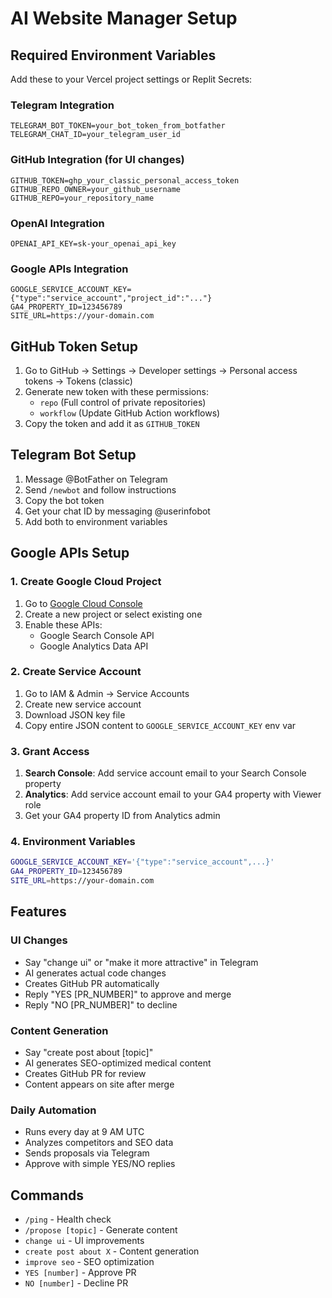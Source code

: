 
# AI Website Manager Setup

## Required Environment Variables

Add these to your Vercel project settings or Replit Secrets:

### Telegram Integration
```
TELEGRAM_BOT_TOKEN=your_bot_token_from_botfather
TELEGRAM_CHAT_ID=your_telegram_user_id
```

### GitHub Integration (for UI changes)
```
GITHUB_TOKEN=ghp_your_classic_personal_access_token
GITHUB_REPO_OWNER=your_github_username
GITHUB_REPO=your_repository_name
```

### OpenAI Integration
```
OPENAI_API_KEY=sk-your_openai_api_key
```

### Google APIs Integration
```
GOOGLE_SERVICE_ACCOUNT_KEY={"type":"service_account","project_id":"..."}
GA4_PROPERTY_ID=123456789
SITE_URL=https://your-domain.com
```

## GitHub Token Setup

1. Go to GitHub → Settings → Developer settings → Personal access tokens → Tokens (classic)
2. Generate new token with these permissions:
   - `repo` (Full control of private repositories)
   - `workflow` (Update GitHub Action workflows)
3. Copy the token and add it as `GITHUB_TOKEN`

## Telegram Bot Setup

1. Message @BotFather on Telegram
2. Send `/newbot` and follow instructions
3. Copy the bot token
4. Get your chat ID by messaging @userinfobot
5. Add both to environment variables

## Google APIs Setup

### 1. Create Google Cloud Project
1. Go to [Google Cloud Console](https://console.cloud.google.com/)
2. Create a new project or select existing one
3. Enable these APIs:
   - Google Search Console API
   - Google Analytics Data API

### 2. Create Service Account
1. Go to IAM & Admin → Service Accounts
2. Create new service account
3. Download JSON key file
4. Copy entire JSON content to `GOOGLE_SERVICE_ACCOUNT_KEY` env var

### 3. Grant Access
1. **Search Console**: Add service account email to your Search Console property
2. **Analytics**: Add service account email to your GA4 property with Viewer role
3. Get your GA4 property ID from Analytics admin

### 4. Environment Variables
```bash
GOOGLE_SERVICE_ACCOUNT_KEY='{"type":"service_account",...}'
GA4_PROPERTY_ID=123456789
SITE_URL=https://your-domain.com
```

## Features

### UI Changes
- Say "change ui" or "make it more attractive" in Telegram
- AI generates actual code changes
- Creates GitHub PR automatically
- Reply "YES [PR_NUMBER]" to approve and merge
- Reply "NO [PR_NUMBER]" to decline

### Content Generation
- Say "create post about [topic]" 
- AI generates SEO-optimized medical content
- Creates GitHub PR for review
- Content appears on site after merge

### Daily Automation
- Runs every day at 9 AM UTC
- Analyzes competitors and SEO data
- Sends proposals via Telegram
- Approve with simple YES/NO replies

## Commands

- `/ping` - Health check
- `/propose [topic]` - Generate content
- `change ui` - UI improvements  
- `create post about X` - Content generation
- `improve seo` - SEO optimization
- `YES [number]` - Approve PR
- `NO [number]` - Decline PR
